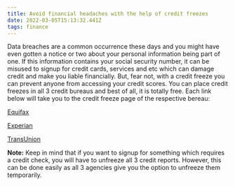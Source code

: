 ```yaml
---
title: Avoid financial headaches with the help of credit freezes
date: 2022-03-05T15:13:32.441Z
tags: finance
---
```


Data breaches are a common occurrence these days and you might have even gotten a notice or two about your personal information being part of one. If this information contains your social security number, it can be misused to signup for credit cards, services and etc which can damage credit and make you liable financially. But, fear not, with a credit freeze you can prevent anyone from accessing your credit scores. You can place credit freezes in all 3 credit bureaus and best of all, it is totally free. Each link below will take you to the credit freeze page of the respective bereau:

[Equifax](https://www.equifax.com/personal/credit-report-services/credit-freeze/)

[Experian](https://www.experian.com/freeze/center.html)

[TransUnion](https://www.transunion.com/credit-freeze)

**Note:** Keep in mind that if you want to signup for something which requires a credit check, you will have to unfreeze all 3 credit reports. However, this can be done easily as all 3 agencies give you the option to unfreeze them temporarily.

